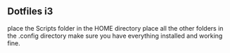 ## Dotfiles i3
place the Scripts folder in the HOME directory
place all the other folders in the .config directory
make sure you have everything installed and working fine.
